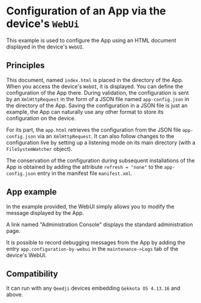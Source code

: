 # Configuration of an App via the device's `WebUi`

This example is used to configure the App using an HTML document displayed in the device's `WebUI`.

## Principles

This document, named `index.html` is placed in the directory of the App. When you access the device's `WebUI`, it is displayed. You can define the configuration of the App there. During validation, the configuration is sent by an `XmlHttpRequest` in the form of a JSON file named `app-config.json` in the directory of the App. Saving the configuration in a JSON file is just an example, the App can naturally use any other format to store its configuration on the device.

For its part, the `app.html` retrieves the configuration from the JSON file `app-config.json` via an `XmlHttpRequest`. 
It can also follow changes to the configuration live by setting up a listening mode on its main directory (with a `FileSystemWatcher` object).

The conservation of the configuration during subsequent installations of the App is obtained by adding the attribute `refresh = "none"` to the `app-config.json` entry in the manifest file `manifest.xml`.

## App example

In the example provided, the WebUI simply allows you to modify the message displayed by the App.

A link named "Administration Console" displays the standard administration page.

It is possible to record debugging messages from the App by adding the entry `app.configuration-by-webui` in the `maintenance->Logs` tab of the device's WebUI.

## Compatibility

It can run with any `Qeedji` devices embedding `Gekkota OS 4.13.16` and above.
